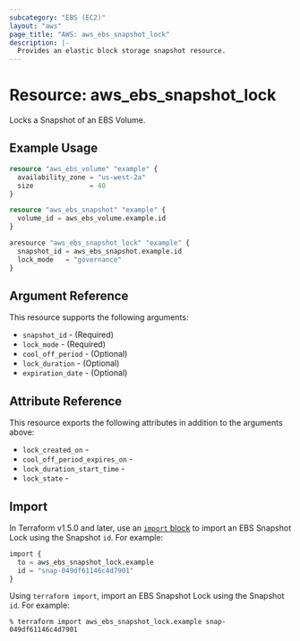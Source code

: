 ```yaml
---
subcategory: "EBS (EC2)"
layout: "aws"
page_title: "AWS: aws_ebs_snapshot_lock"
description: |-
  Provides an elastic block storage snapshot resource.
---
```


# Resource: aws_ebs_snapshot_lock

Locks a Snapshot of an EBS Volume.

## Example Usage

```terraform
resource "aws_ebs_volume" "example" {
  availability_zone = "us-west-2a"
  size              = 40
}

resource "aws_ebs_snapshot" "example" {
  volume_id = aws_ebs_volume.example.id
}

aresource "aws_ebs_snapshot_lock" "example" {
  snapshot_id = aws_ebs_snapshot.example.id
  lock_mode   = "governance"
}

```

## Argument Reference

This resource supports the following arguments:

* `snapshot_id` - (Required)
* `lock_mode` - (Required)
* `cool_off_period` - (Optional)
* `lock_duration` - (Optional)
* `expiration_date` - (Optional)

## Attribute Reference

This resource exports the following attributes in addition to the arguments above:

* `lock_created_on` -
* `cool_off_period_expires_on` -
* `lock_duration_start_time` -
* `lock_state` - 

## Import

In Terraform v1.5.0 and later, use an [`import` block](https://developer.hashicorp.com/terraform/language/import) to import an EBS Snapshot Lock using the Snapshot `id`. For example:

```terraform
import {
  to = aws_ebs_snapshot_lock.example
  id = "snap-049df61146c4d7901"
}
```

Using `terraform import`, import an EBS Snapshot Lock using the Snapshot `id`. For example:

```console
% terraform import aws_ebs_snapshot_lock.example snap-049df61146c4d7901
```
